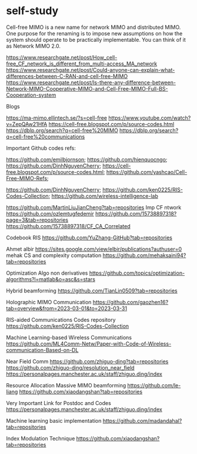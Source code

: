 # self-study

Cell-free MIMO is a new name for network MIMO and distributed MIMO. One purpose for the renaming is to impose new assumptions on how the system should operate to be practically implementable. You can think of it as Network MIMO 2.0.

https://www.researchgate.net/post/How_cell-free_CF_network_is_different_from_multi-access_MA_network
https://www.researchgate.net/post/Could-anyone-can-explain-what-differences-between-C-RAN-and-cell-free-MIMO
https://www.researchgate.net/post/Is-there-any-difference-between-Network-MIMO-Cooperative-MIMO-and-Cell-Free-MIMO-Full-BS-Cooperation-system

Blogs

https://ma-mimo.ellintech.se/?s=cell-free
https://www.youtube.com/watch?v=ZepQAw21HfA
https://cell-free.blogspot.com/p/source-codes.html
https://dblp.org/search?q=cell-free%20MIMO
https://dblp.org/search?q=cell-free%20communications

Important Github codes refs:

https://github.com/emilbjornson;
https://github.com/hienquocngo;
https://github.com/DinhNguyenCherry;
https://cell-free.blogspot.com/p/source-codes.html;
https://github.com/yashcao/Cell-Free-MIMO-Refs;

https://github.com/DinhNguyenCherry;
https://github.com/ken0225/RIS-Codes-Collection;
https://github.com/wireless-intelligence-lab

https://github.com/MartinLiuJianCheng?tab=repositories
Imp CF ntwork
https://github.com/ozlemtugfedemir
https://github.com/15738897318?page=3&tab=repositories
https://github.com/15738897318/CF_CA_Correlated

Codebook RIS
https://github.com/YuZhang-GitHub?tab=repositories


Ahmet albir
https://sites.google.com/view/elbir/publications?authuser=0
mehak CS and complexity computation
https://github.com/mehaksaini94?tab=repositories

Optimization Algo non derivatives
https://github.com/topics/optimization-algorithms?l=matlab&o=asc&s=stars

Hybrid beamforming 
https://github.com/TianLin0509?tab=repositories

Holographic MIMO Communication
https://github.com/gaozhen16?tab=overview&from=2023-03-01&to=2023-03-31

RIS-aided Communications Codes repository
https://github.com/ken0225/RIS-Codes-Collection

Machine Learning-based Wireless Communications
https://github.com/ML4Comm-Netw/Paper-with-Code-of-Wireless-communication-Based-on-DL 

Near Field Comm
https://github.com/zhiguo-ding?tab=repositories
https://github.com/zhiguo-ding/resolution_near_field 
https://personalpages.manchester.ac.uk/staff/zhiguo.ding/index

Resource Allocation Massive MIMO beamforming
https://github.com/le-liang
https://github.com/xiaodangshan?tab=repositories

Very Important Link for Postdoc and Codes
https://personalpages.manchester.ac.uk/staff/zhiguo.ding/index


Machine learning basic implementation
https://github.com/madandahal?tab=repositories

Index Modulation Technique
https://github.com/xiaodangshan?tab=repositories

